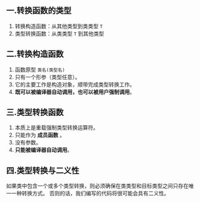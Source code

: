 ## 一.转换函数的类型
1.	转换构造函数：从其他类型到类类型 `T`
2.	类型转换函数：从类类型 `T` 到其他类型

## 二.转换构造函数
1.	函数原型 `类名(类型名)`
2.	只有一个形参（类型任意）。
3.	它的主要工作是构造对象，顺带完成类型转换工作。
4.	**既可以被编译器自动调用，也可以被用户强制调用**。

## 三.类型转换函数
1.	本质上是重载强制类型转换运算符。
2.	只能作为 **成员函数** 。
3.	没有参数。
4.	**只能被编译器自动调用**。

## 四.类型转换与二义性
如果类中包含一个或多个类型转换，则必须确保在类类型和目标类型之间只存在唯一一种转换方式。 否则的话，我们编写的代码将很可能会具有二义性。